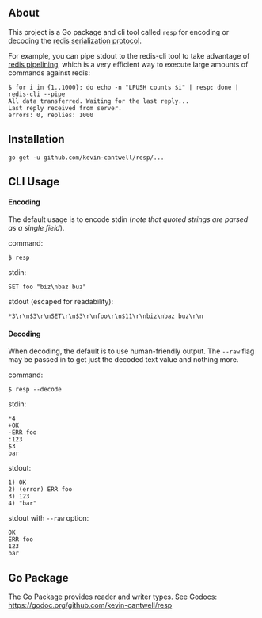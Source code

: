 ## About

This project is a Go package and cli tool called `resp` for encoding or decoding the [redis serialization protocol](http://redis.io/topics/protocol).

For example, you can pipe stdout to the redis-cli tool to take advantage of [redis pipelining](http://redis.io/topics/pipelining), which is a very efficient way to execute large amounts of commands against redis:


```
$ for i in {1..1000}; do echo -n "LPUSH counts $i" | resp; done | redis-cli --pipe
All data transferred. Waiting for the last reply...
Last reply received from server.
errors: 0, replies: 1000
```

## Installation

`go get -u github.com/kevin-cantwell/resp/...`

## CLI Usage

#### Encoding

The default usage is to encode stdin (_note that quoted strings are parsed as a single field_).

command:

```
$ resp
```

stdin:

```
SET foo "biz\nbaz buz"
```

stdout (escaped for readability):

```
*3\r\n$3\r\nSET\r\n$3\r\nfoo\r\n$11\r\nbiz\nbaz buz\r\n
```

#### Decoding

When decoding, the default is to use human-friendly output. The `--raw` flag may be passed in to get just the decoded text value and nothing more.

command:

```
$ resp --decode
```

stdin:

```
*4
+OK
-ERR foo
:123
$3
bar
```

stdout:

```
1) OK
2) (error) ERR foo
3) 123
4) "bar"
```
stdout with `--raw` option:

```
OK
ERR foo
123
bar
```

## Go Package

The Go Package provides reader and writer types. See Godocs: https://godoc.org/github.com/kevin-cantwell/resp